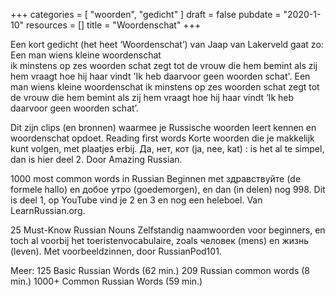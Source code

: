 +++
categories = [
  "woorden",
  "gedicht"
]
draft = false
pubdate = "2020-1-10"
resources = []
title = "Woordenschat"
+++

Een kort gedicht (het heet ‘Woordenschat’) van Jaap van Lakerveld gaat zo: 
Een man wiens kleine woordenschat   
ik minstens op zes woorden schat
zegt tot de vrouw die hem bemint
als zij hem vraagt hoe hij haar vindt
'Ik heb daarvoor geen woorden schat'.
    Een man wiens kleine woordenschat
ik minstens op zes woorden schat
zegt tot de vrouw die hem bemint
als zij hem vraagt hoe hij haar vindt
‘Ik heb daarvoor geen woorden schat’.
 
Dit zijn clips (en bronnen) waarmee je Russische woorden leert kennen en woordenschat opdoet.
Reading first words
Korte woorden die je makkelijk kunt volgen, met plaatjes erbij. Да, нет, кот (ja, nee, kat) : is het al te simpel, dan is hier deel 2. Door Amazing Russian.

1000 most common words in Russian
Beginnen met здравствуйте (de formele hallo) en добое утро (goedemorgen), en dan (in delen) nog 998. Dit is deel 1, op YouTube vind je 2 en 3 en nog een heleboel. Van LearnRussian.org.

25 Must-Know Russian Nouns
Zelfstandig naamwoorden voor beginners, en toch al voorbij het toeristenvocabulaire, zoals человек (mens) en жизнь (leven). Met voorbeeldzinnen, door RussianPod101.

Meer:
125 Basic Russian Words (62 min.)
209 Russian common words (8 min.)
1000+ Common Russian Words (59 min.)
